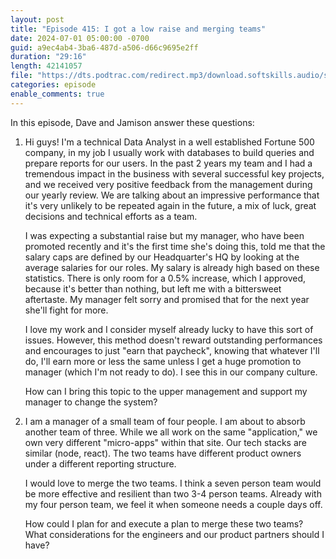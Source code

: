 ```yaml
---
layout: post
title: "Episode 415: I got a low raise and merging teams"
date: 2024-07-01 05:00:00 -0700
guid: a9ec4ab4-3ba6-487d-a506-d66c9695e2ff
duration: "29:16"
length: 42141057
file: "https://dts.podtrac.com/redirect.mp3/download.softskills.audio/sse-415.mp3"
categories: episode
enable_comments: true
---
```


In this episode, Dave and Jamison answer these questions:

1. Hi guys! I'm a technical Data Analyst in a well established Fortune 500 company, in my job I usually work with databases to build queries and prepare reports for our users. In the past 2 years my team and I had a tremendous impact in the business with several successful key projects, and we received very positive feedback from the management during our yearly review. We are talking about an impressive performance that it's very unlikely to be repeated again in the future, a mix of luck, great decisions and technical efforts as a team.
   
   I was expecting a substantial raise but my manager, who have been promoted recently and it's the first time she's doing this, told me that the salary caps are defined by our Headquarter's HQ by looking at the average salaries for our roles. My salary is already high based on these statistics. There is only room for a 0.5% increase, which I approved, because it's better than nothing, but left me with a bittersweet aftertaste. My manager felt sorry and promised that for the next year she'll fight for more.
   
   I love my work and I consider myself already lucky to have this sort of issues. However, this method doesn't reward outstanding performances and encourages to just "earn that paycheck", knowing that whatever I'll do, I'll earn more or less the same unless I get a huge promotion to manager (which I'm not ready to do). I see this in our company culture.
   
   How can I bring this topic to the upper management and support my manager to change the system?

2. I am a manager of a small team of four people. I am about to absorb another team of three. While we all work on the same "application," we own very different "micro-apps" within that site. Our tech stacks are similar (node, react). The two teams have different product owners under a different reporting structure.
   
   I would love to merge the two teams. I think a seven person team would be more effective and resilient than two 3-4 person teams. Already with my four person team, we feel it when someone needs a couple days off.
   
   How could I plan for and execute a plan to merge these two teams? What considerations for the engineers and our product partners should I have?
